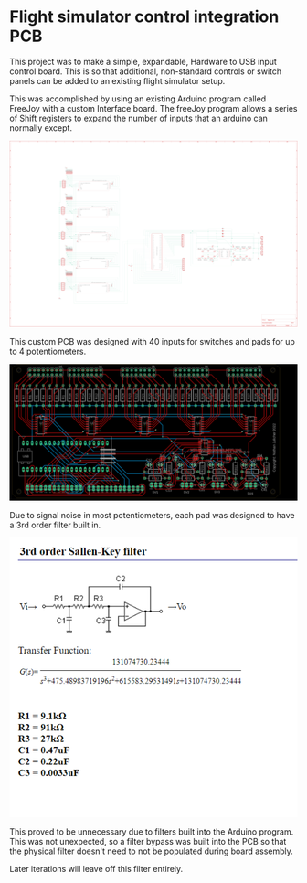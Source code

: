 # Flight simulator control integration PCB 

This project was to make a simple, expandable, Hardware to USB input control board. This is so that additional, non-standard controls or switch panels can be added to an existing flight simulator setup. 

This was accomplished by using an existing Arduino program called FreeJoy with a custom Interface board. The freeJoy program allows a series of Shift registers to expand the number of inputs that an arduino can normally except. 

![PCB layout](/flight%20sim%20bnoard%20info/board.png) 
 

This custom PCB was designed with 40 inputs for switches and pads for up to 4 potentiometers.  

![other PCB layout](/flight%20sim%20bnoard%20info/layout.png) 

Due to signal noise in most potentiometers, each pad was designed to have a 3rd order filter built in. 

![3rd order filter](/flight%20sim%20bnoard%20info/filter.PNG) 

This proved to be unnecessary due to filters built into the Arduino program. This was not unexpected, so a filter bypass was built into the PCB so that the physical filter doesn't need to not be populated during board assembly. 

Later iterations will leave off this filter entirely.